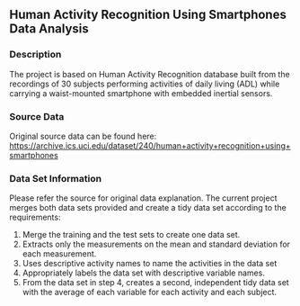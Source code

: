 ## Human Activity Recognition Using Smartphones Data Analysis

### Description
The project is based on Human Activity Recognition database built from the recordings of 30 subjects performing activities of daily living (ADL) while carrying a waist-mounted smartphone with embedded inertial sensors.

### Source Data
Original source data can be found here: https://archive.ics.uci.edu/dataset/240/human+activity+recognition+using+smartphones

### Data Set Information
Please refer the source for original data explanation. 
The current project merges both data sets provided and create a tidy data set according to the requirements:
1. Merge the training and the test sets to create one data set.
2. Extracts only the measurements on the mean and standard deviation for each measurement.
3. Uses descriptive activity names to name the activities in the data set
4. Appropriately labels the data set with descriptive variable names.
5. From the data set in step 4, creates a second, independent tidy data set with the average of each variable for each activity and each subject.
